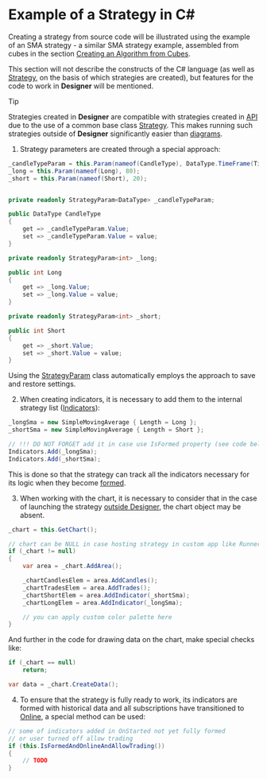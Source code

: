 # Example of a Strategy in C#

Creating a strategy from source code will be illustrated using the example of an SMA strategy - a similar SMA strategy example, assembled from cubes in the section [Creating an Algorithm from Cubes](../using_visual_designer/first_strategy.md).

This section will not describe the constructs of the C# language (as well as [Strategy](../../../api/strategies.md), on the basis of which strategies are created), but features for the code to work in **Designer** will be mentioned.

> [!TIP]
> Strategies created in **Designer** are compatible with strategies created in [API](../../../api.md) due to the use of a common base class [Strategy](../../../api/strategies.md). This makes running such strategies outside of **Designer** significantly easier than [diagrams](../../live_execution/running_strategies_outside_of_designer.md).

1. Strategy parameters are created through a special approach:

```cs
_candleTypeParam = this.Param(nameof(CandleType), DataType.TimeFrame(TimeSpan.FromMinutes(1)));
_long = this.Param(nameof(Long), 80);
_short = this.Param(nameof(Short), 20);


private readonly StrategyParam<DataType> _candleTypeParam;

public DataType CandleType
{
	get => _candleTypeParam.Value;
	set => _candleTypeParam.Value = value;
}

private readonly StrategyParam<int> _long;

public int Long
{
	get => _long.Value;
	set => _long.Value = value;
}

private readonly StrategyParam<int> _short;

public int Short
{
	get => _short.Value;
	set => _short.Value = value;
}
```

Using the [StrategyParam](xref:StockSharp.Algo.Strategies.StrategyParam`1) class automatically employs the approach to save and restore settings.

2. When creating indicators, it is necessary to add them to the internal strategy list ([Indicators](xref:StockSharp.Algo.Strategies.Strategy.Indicators)):

```cs
_longSma = new SimpleMovingAverage { Length = Long };
_shortSma = new SimpleMovingAverage { Length = Short };

// !!! DO NOT FORGET add it in case use IsFormed property (see code below)
Indicators.Add(_longSma);
Indicators.Add(_shortSma);
```

This is done so that the strategy can track all the indicators necessary for its logic when they become [formed](../../../api/indicators.md).

3. When working with the chart, it is necessary to consider that in the case of launching the strategy [outside Designer](../../live_execution/running_strategies_outside_of_designer.md), the chart object may be absent.

```cs
_chart = this.GetChart();

// chart can be NULL in case hosting strategy in custom app like Runner or Shell
if (_chart != null)
{
	var area = _chart.AddArea();

	_chartCandlesElem = area.AddCandles();
	_chartTradesElem = area.AddTrades();
	_chartShortElem = area.AddIndicator(_shortSma);
	_chartLongElem = area.AddIndicator(_longSma);

	// you can apply custom color palette here
}
```

And further in the code for drawing data on the chart, make special checks like:

```cs
if (_chart == null)
	return;

var data = _chart.CreateData();
```

4. To ensure that the strategy is fully ready to work, its indicators are formed with historical data and all subscriptions have transitioned to [Online](../../../api/market_data/subscriptions.md), a special method can be used:

```cs
// some of indicators added in OnStarted not yet fully formed
// or user turned off allow trading
if (this.IsFormedAndOnlineAndAllowTrading())
{
	// TODO
}
```